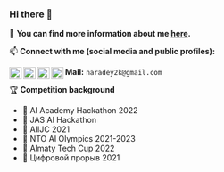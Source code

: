 ### Hi there 👋

:dart: **You can find more information about me [here](https://drive.google.com/file/d/1sgdzUaDBJ9b9uxw2IHb_g0pAtQlGOqME/view?usp=drive_link).**

📫 **Connect with me (social media and public profiles):** 

[<img align="left" alt="codeSTACKr.com" width="22px" src="https://cdn.jsdelivr.net/npm/simple-icons@v3/icons/telegram.svg" />][telegram]
[<img align="left" alt="codeSTACKr.com" width="22px" src="https://cdn.jsdelivr.net/npm/simple-icons@v3/icons/kaggle.svg" />][kaggle]
[<img align="left" alt="codeSTACKr | YouTube" width="22px" src="https://cdn.jsdelivr.net/npm/simple-icons@v3/icons/discord.svg" />][discord]
[<img align="left" alt="codeSTACKr.com" width="22px" src="https://cdn.jsdelivr.net/npm/simple-icons@v3/icons/linkedin.svg" />][linkedin]

**Mail:** `naradey2k@gmail.com`

[kaggle]: https://www.kaggle.com/dokster
[telegram]: https://t.me/amateur_devastator
[discord]: https://discord.com/users/525952045094535189
[linkedin]: https://www.linkedin.com/in/danial-sultanov

🏆 **Competition background**
* 🥇 AI Academy Hackathon 2022
* 🥈 JAS AI Hackathon 
* 🥈 AIIJC 2021
* 🥈 NTO AI Olympics 2021-2023
* 🥉 Almaty Tech Cup 2022
* 🥉 Цифровой прорыв 2021
